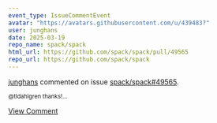 ```yaml
---
event_type: IssueCommentEvent
avatar: "https://avatars.githubusercontent.com/u/439483?"
user: junghans
date: 2025-03-19
repo_name: spack/spack
html_url: https://github.com/spack/spack/pull/49565
repo_url: https://github.com/spack/spack
---
```


<a href='https://github.com/junghans' target='_blank'>junghans</a> commented on issue <a href='https://github.com/spack/spack/pull/49565' target='_blank'>spack/spack#49565</a>.

<small>@tldahlgren thanks!...</small>

<a href='https://github.com/spack/spack/pull/49565' target='_blank'>View Comment</a>